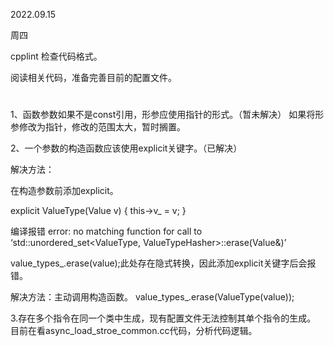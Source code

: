 2022.09.15

周四

cpplint 检查代码格式。

阅读相关代码，准备完善目前的配置文件。

# 

1、函数参数如果不是const引用，形参应使用指针的形式。（暂未解决）
如果将形参修改为指针，修改的范围太大，暂时搁置。

2、一个参数的构造函数应该使用explicit关键字。（已解决）

解决方法：

在构造参数前添加explicit。

explicit ValueType(Value v) { this->v_ = v; }

编译报错 error: no matching function for call to ‘std::unordered_set<ValueType, ValueTypeHasher>::erase(Value&)’

value_types_.erase(value);此处存在隐式转换，因此添加explicit关键字后会报错。

解决方法：主动调用构造函数。
value_types_.erase(ValueType(value));

3.存在多个指令在同一个类中生成，现有配置文件无法控制其单个指令的生成。
目前在看async_load_stroe_common.cc代码，分析代码逻辑。